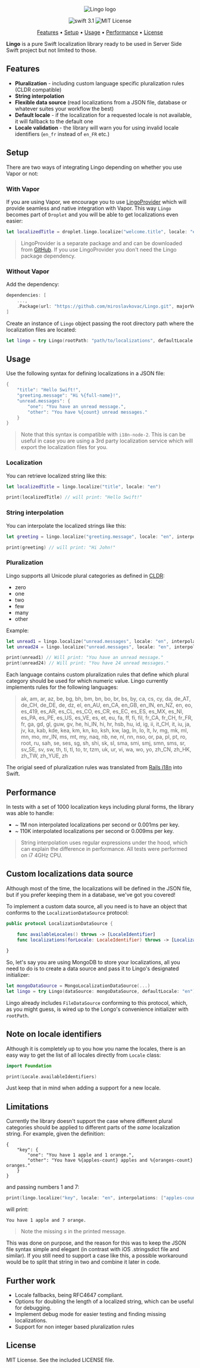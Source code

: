 <p align="center">
    <img src="lingo.png" alt="Lingo logo" />
</p>

<p align="center">
	<img src="https://img.shields.io/badge/swift-3.1-brightgreen.svg" alt="swift 3.1"/>
	<img src="http://img.shields.io/badge/license-MIT-brightgreen.svg" alt="MIT License"/>
</p>

<p align="center">
    <a href="#features">Features</a>
  • <a href="#setup">Setup</a>
  • <a href="#usage">Usage</a>
  • <a href="#performance">Performance</a>
  • <a href="#license">License</a>
</p>

**Lingo** is a pure Swift localization library ready to be used in Server Side Swift project but not limited to those. 

## Features

* **Pluralization** - including custom language specific pluralization rules (CLDR compatible)
* **String interpolation**
* **Flexible data source** (read localizations from a JSON file, database or whatever suites your workflow the best)
* **Default locale** - if the localization for a requested locale is not available, it will fallback to the default one
* **Locale validation** - the library will warn you for using invalid locale identifiers (`en_fr` instead of `en_FR` etc.)

## Setup

There are two ways of integrating Lingo depending on whether you use Vapor or not:

### With Vapor

If you are using Vapor, we encourage you to use [LingoProvider](https://github.com/vapor-comunity/lingo-provider) which will provide seamless and native integration with Vapor. This way `Lingo` becomes part of `Droplet` and you will be able to get localizations even easier:

```swift
let localizedTitle = droplet.lingo.localize("welcome.title", locale: "en")
```

> LingoProvider is a separate package and and can be downloaded from [GitHub](https://github.com/vapor-comunity/lingo-provider). If you use LingoProvider you don't need the Lingo package dependency.

### Without Vapor

Add the dependency:

```swift
dependencies: [
	...,
	.Package(url: "https://github.com/miroslavkovac/Lingo.git", majorVersion: 3)
]
```

Create an instance of `Lingo` object passing the root directory path where the localization files are located:

```swift
let lingo = try Lingo(rootPath: "path/to/localizations", defaultLocale: "en")
```

## Usage

Use the following syntax for defining localizations in a JSON file:

```swift
{
	"title": "Hello Swift!",
	"greeting.message": "Hi %{full-name}!",
	"unread.messages": {
		"one": "You have an unread message.",
		"other": "You have %{count} unread messages."
	}
}
```

> Note that this syntax is compatible with `i18n-node-2`. This is can be useful in case you are using a 3rd party localization service which will export the localization files for you.

### Localization

You can retrieve localized string like this:

```swift
let localizedTitle = lingo.localize("title", locale: "en")

print(localizedTitle) // will print: "Hello Swift!"
```

### String interpolation

You can interpolate the localized strings like this:

```swift
let greeting = lingo.localize("greeting.message", locale: "en", interpolations: ["full-name": "John"])

print(greeting) // will print: "Hi John!"
```

### Pluralization

Lingo supports all Unicode plural categories as defined in [CLDR](http://cldr.unicode.org/index/cldr-spec/plural-rules):

* zero
* one
* two
* few
* many
* other

Example:

```swift
let unread1 = lingo.localize("unread.messages", locale: "en", interpolations: ["count": 1])
let unread24 = lingo.localize("unread.messages", locale: "en", interpolations: ["count": 24]) 

print(unread1) // Will print: "You have an unread message."
print(unread24) // Will print: "You have 24 unread messages."
```

Each language contains custom pluralization rules that define which plural category should be used for which numeric value. Lingo currently implements rules for the following languages:
> ak, am, ar, az, be, bg, bh, bm, bn, bo, br, bs, by, ca, cs, cy, da, de\_AT, de\_CH, de\_DE, de, dz, el, en\_AU, en\_CA, en\_GB, en\_IN, en\_NZ, en, eo, es\_419, es\_AR, es\_CL, es\_CO, es\_CR, es\_EC, es\_ES, es\_MX, es\_NI, es\_PA, es\_PE, es\_US, es\_VE, es, et, eu, fa, ff, fi, fil, fr\_CA, fr\_CH, fr\_FR, fr, ga, gd, gl, guw, gv, he, hi\_IN, hi, hr, hsb, hu, id, ig, ii, it\_CH, it, iu, ja, jv, ka, kab, kde, kea, km, kn, ko, ksh, kw, lag, ln, lo, lt, lv, mg, mk, ml, mn, mo, mr\_IN, ms, mt, my, naq, nb, ne, nl, nn, nso, or, pa, pl, pt, ro, root, ru, sah, se, ses, sg, sh, shi, sk, sl, sma, smi, smj, smn, sms, sr, sv\_SE, sv, sw, th, ti, tl, to, tr, tzm, uk, ur, vi, wa, wo, yo, zh\_CN, zh\_HK, zh\_TW, zh\_YUE, zh

The origial seed of pluralization rules was translated from [Rails i18n](https://github.com/svenfuchs/rails-i18n/tree/master/rails/pluralization) into Swift.

## Performance

In tests with a set of 1000 localization keys including plural forms, the library was able to handle:

* ~ 1M non interpolated localizations per second or 0.001ms per key.
* ~ 110K interpolated localizations per second or 0.009ms per key.

> String interpolation uses regular expressions under the hood, which can explain the difference in performance. All tests were performed on i7 4GHz CPU.

## Custom localizations data source

Although most of the time, the localizations will be defined in the JSON file, but if you prefer keeping them in a database, we've got you covered!

To implement a custom data source, all you need is to have an object that conforms to the `LocalizationDataSource` protocol:

```swift
public protocol LocalizationDataSource {   

    func availableLocales() throws -> [LocaleIdentifier]
    func localizations(forLocale: LocaleIdentifier) throws -> [LocalizationKey: Localization]
    
}
```

So, let's say you are using MongoDB to store your localizations, all you need to do is to create a data source and pass it to Lingo's designated initializer:

```swift
let mongoDataSource = MongoLocalizationDataSource(...)
let lingo = try Lingo(dataSource: mongoDataSource, defaultLocale: "en")
```

Lingo already includes `FileDataSource` conforming to this protocol, which, as you might guess, is wired up to the Longo's convenience initializer with `rootPath`.

## Note on locale identifiers

Although it is completely up to you how you name the locales, there is an easy way to get the list of all locales directly from `Locale` class:

```swift
import Foundation

print(Locale.availableIdentifiers)
```

Just keep that in mind when adding a support for a new locale.

## Limitations

Currently the library doesn't support the case where different plural categories should be applied to different parts of the *same* localization string. For example, given the definition:

```
{
    "key": {
        "one": "You have 1 apple and 1 orange.",
        "other": "You have %{apples-count} apples and %{oranges-count} oranges."
    }
}
```

and passing numbers 1 and 7:

```swift
print(lingo.localize("key", locale: "en", interpolations: ["apples-count": 1, "oranges-count": 7]))

```

will print:

```
You have 1 apple and 7 orange.
```
> Note the missing *s* in the printed message.

This was done on purpose, and the reason for this was to keep the JSON file syntax simple and elegant (in contrast with iOS .stringsdict file and similar). If you still need to support a case like this, a possible workaround would be to split that string in two and combine it later in code.

## Further work

- Locale fallbacks, being RFC4647 compliant.
- Options for doubling the length of a localized string, which can be useful for debugging.
- Implement debug mode for easier testing and finding missing localizations.
- Support for non integer based pluralization rules

## License

MIT License. See the included LICENSE file.
